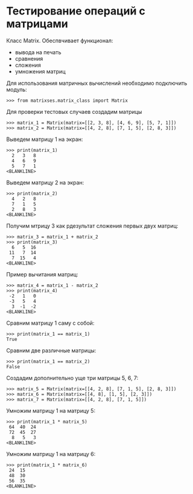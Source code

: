 # Тестирование операций с матрицами

Класс Matrix. Обеспвчивает функционал:
- вывода на печать
- сравнения
- сложения
- умножения матриц

Для использования матричных вычислений необходимо подключить модуль:

    >>> from matrixses.matrix_class import Matrix

Для проверки тестовых случаев создадим матрицы 

    >>> matrix_1 = Matrix(matrix=[[2, 3, 8], [4, 6, 9], [5, 7, 1]])
    >>> matrix_2 = Matrix(matrix=[[4, 2, 8], [7, 1, 5], [2, 8, 3]])
    
Выведем матрицу 1 на экран:

    >>> print(matrix_1)
      2   3   8 
      4   6   9 
      5   7   1 
    <BLANKLINE>
    
Выведем матрицу 2 на экран:

    >>> print(matrix_2)
      4   2   8 
      7   1   5 
      2   8   3 
    <BLANKLINE>

Получим мтрицу 3 как рдезультат сложения первых двух матриц:

    >>> matrix_3 = matrix_1 + matrix_2
    >>> print(matrix_3)
      6   5  16 
     11   7  14 
      7  15   4 
    <BLANKLINE>

Пример вычитания матриц:

    >>> matrix_4 = matrix_1 - matrix_2
    >>> print(matrix_4)
     -2   1   0 
     -3   5   4 
      3  -1  -2 
    <BLANKLINE>

Сравним матрицу 1 саму с собой:

    >>> print(matrix_1 == matrix_1)
    True

Сравним две различные матрицы: 

    >>> print(matrix_1 == matrix_2)
    False

Создадим дополнительно уще три матрицы 5, 6, 7:

    >>> matrix_5 = Matrix(matrix=[[4, 2, 8], [7, 1, 5], [2, 8, 3]])
    >>> matrix_6 = Matrix(matrix=[[4, 8], [1, 5], [2, 3]])
    >>> matrix_7 = Matrix(matrix=[[4, 2, 8], [7, 1, 5]])

Умножим матрицу 1 на матрицу 5:

    >>> print(matrix_1 * matrix_5)
     64  40  24 
     72  45  27 
      8   5   3 
    <BLANKLINE>

Умножим матрицу 1 на матрицу 6:

    >>> print(matrix_1 * matrix_6)
     24  15 
     48  30 
     56  35 
    <BLANKLINE>
